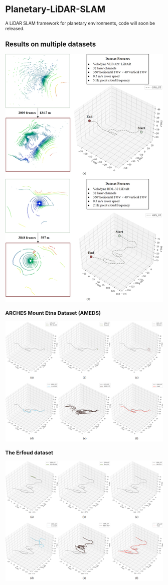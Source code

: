 # Planetary-LiDAR-SLAM

A LiDAR SLAM framework for planetary environments, code will soon be released.

## Results on multiple datasets
![ Overall description of the AMEDS and Erfoud datasets. (a)AMEDS, (b) Erfoud.](figure/dataset.jpg)

### ARCHES Mount Etna Dataset (AMEDS)
![Pose visualization on the AMEDS dataset. (a) PIN-SLAM, (b) Traj-LO, (c) MULLS, (d) A-LOAM, (e) KISS-ICP, (f) Ours.](figure/all_traj_ameds.png)

### The Erfoud dataset
![Pose visualization on the Erfoud dataset. (a) PIN-SLAM, (b) Traj-LO, (c) MULLS, (d) A-LOAM, (e) KISS-ICP, (f) Ours.](figure/all_traj_erfoud.png)

